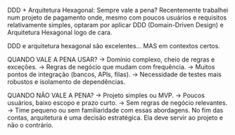 DDD + Arquitetura Hexagonal: Sempre vale a pena?
Recentemente trabalhei num projeto de pagamento onde, mesmo com poucos usuários e requisitos relativamente simples, optaram por aplicar DDD (Domain-Driven Design) e Arquitetura Hexagonal logo de cara.

DDD e arquitetura hexagonal são excelentes... MAS em contextos certos.

QUANDO VALE A PENA USAR?
-> Domínio complexo, cheio de regras e exceções.
-> Regras de negócio que mudam com frequência.
-> Muitos pontos de integração (bancos, APls, filas).
-> Necessidade de testes mais robustos e isolamento de dependências.

QUANDO NÃO VALE A PENA?
-> Projeto simples ou MVP.
-> Poucos usuários, baixo escopo e prazo curto.
-> Sem regras de negócio relevantes.
-> Time pequeno ou sem familiaridade com essas abordagens.
No fim das contas, arquitetura é uma decisão estratégica. Ela deve servir ao projeto e não o contrário.
